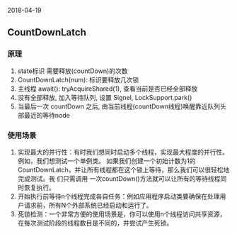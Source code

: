 2018-04-19

## CountDownLatch

### 原理
1. state标识 需要释放(countDown)的次数
1. CountDownLatch(num): 标识要释放几次锁
2. 主线程 await(): tryAcquireShared(1), 查看当前是否已经全部释放 
3. 没有全部释放, 加入等待队列, 设置 Signel, LockSupport.park() 
4. 当最后一次 countDown 之后, 由当前线程(countDown线程)唤醒靠近队列头部最近的等待node

### 使用场景
1. 实现最大的并行性：有时我们想同时启动多个线程，实现最大程度的并行性。例如，我们想测试一个单例类。
如果我们创建一个初始计数为1的CountDownLatch，并让所有线程都在这个锁上等待，那么我们可以很轻松地完成测试。我
们只需调用 一次countDown()方法就可以让所有的等待线程同时恢复执行。
2. 开始执行前等待n个线程完成各自任务：例如应用程序启动类要确保在处理用户请求前，所有N个外部系统已经启动和运行了。
3. 死锁检测：一个非常方便的使用场景是，你可以使用n个线程访问共享资源，在每次测试阶段的线程数目是不同的，并尝试产生死锁。